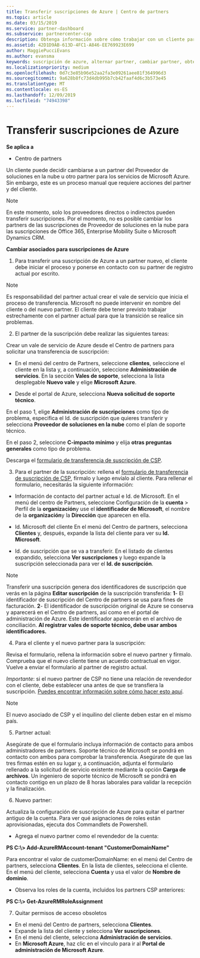 ```yaml
---
title: Transferir suscripciones de Azure | Centro de partners
ms.topic: article
ms.date: 03/15/2019
ms.service: partner-dashboard
ms.subservice: partnercenter-csp
description: Obtenga información sobre cómo trabajar con un cliente para cambiar qué asociado del programa proveedor de soluciones en la nube usará el cliente para los servicios de Azure.
ms.assetid: 42D1D9AB-613D-4FC1-A846-EE769923E699
author: MaggiePucciEvans
ms.author: evansma
keywords: suscripción de azure, alternar partner, cambiar partner, obtener nuevo partner, otro partner
ms.localizationpriority: medium
ms.openlocfilehash: 0d7c3e85b96e52aa2fa3e09261aee81f364996d3
ms.sourcegitcommit: 9a628b8fc73d4db995b7cb42faaf4d6c3b573e45
ms.translationtype: MT
ms.contentlocale: es-ES
ms.lasthandoff: 12/09/2019
ms.locfileid: "74943398"
---
```

# <a name="transfer-azure-subscriptions"></a>Transferir suscripciones de Azure 

**Se aplica a**

-  Centro de partners

Un cliente puede decidir cambiarse a un partner del Proveedor de soluciones en la nube u otro partner para los servicios de Microsoft Azure. Sin embargo, este es un proceso manual que requiere acciones del partner y del cliente.

>[!Note]  
>En este momento, solo los proveedores directos o indirectos pueden transferir suscripciones.
>Por el momento, no es posible cambiar los partners de las suscripciones de Proveedor de soluciones en la nube para las suscripciones de Office 365, Enterprise Mobility Suite o Microsoft Dynamics CRM.



**Cambiar asociados para suscripciones de Azure**

1. Para transferir una suscripción de Azure a un partner nuevo, el cliente debe iniciar el proceso y ponerse en contacto con su partner de registro actual por escrito. 
>[!Note]
>Es responsabilidad del partner actual crear el vale de servicio que inicia el proceso de transferencia. Microsoft no puede intervenir en nombre del cliente o del nuevo partner. El cliente debe tener previsto trabajar estrechamente con el partner actual para que la transición se realice sin problemas.

2. El partner de la suscripción debe realizar las siguientes tareas:

Crear un vale de servicio de Azure desde el Centro de partners para solicitar una transferencia de suscripción:
-   En el menú del centro de Partners, seleccione **clientes**, seleccione el cliente en la lista y, a continuación, seleccione **Administración de servicios**. En la sección **Vales de soporte**, selecciona la lista desplegable **Nuevo vale** y elige **Microsoft Azure**.

-   Desde el portal de Azure, selecciona **Nueva solicitud de soporte técnico**.

En el paso 1, elige **Administración de suscripciones** como tipo de problema, especifica el Id. de suscripción que quieres transferir y selecciona **Proveedor de soluciones en la nube** como el plan de soporte técnico.

En el paso 2, seleccione **C-impacto mínimo** y elija **otras preguntas generales** como tipo de problema.

Descarga el [formulario de transferencia de suscripción de CSP](https://assets.windowsphone.com/5222c408-e546-4e01-b72a-2ec7d4c43d57/CSP_Subscription_Transfer_Form_Azure_InvariantCulture_Default.zip).

3. Para el partner de la suscripción: rellena el [formulario de transferencia de suscripción de CSP](https://assets.windowsphone.com/5222c408-e546-4e01-b72a-2ec7d4c43d57/CSP_Subscription_Transfer_Form_Azure_InvariantCulture_Default.zip), fírmalo y luego envíalo al cliente. Para rellenar el formulario, necesitarás la siguiente información:

- Información de contacto del partner actual e Id. de Microsoft. En el menú del centro de Partners, seleccione Configuración de la **cuenta** &gt; Perfil de la **organización**y use el **identificador de Microsoft**, el nombre de la **organización**y la **Dirección** que aparecen en ella.

- Id. Microsoft del cliente En el menú del Centro de partners, selecciona **Clientes** y, después, expande la lista del cliente para ver su **Id. Microsoft**.

- Id. de suscripción que se va a transferir. En el listado de clientes expandido, selecciona **Ver suscripciones** y luego expande la suscripción seleccionada para ver el **Id. de suscripción**.

>[!Note]
>Transferir una suscripción genera dos identificadores de suscripción que verás en la página **Editar suscripción** de la suscripción transferida: **1**- El identificador de suscripción del Centro de partners se usa para fines de facturación. 
**2**- El identificador de suscripción original de Azure se conserva y aparecerá en el Centro de partners, así como en el portal de administración de Azure. Este identificador aparecerán en el archivo de conciliación.  **Al registrar vales de soporte técnico, debe usar ambos identificadores.**

4. Para el cliente y el nuevo partner para la suscripción:

Revisa el formulario, rellena la información sobre el nuevo partner y fírmalo. Comprueba que el nuevo cliente tiene un acuerdo contractual en vigor. Vuelve a enviar el formulario al partner de registro actual.

*Importante*: si el nuevo partner de CSP no tiene una relación de revendedor con el cliente, debe establecer una antes de que se transfiera la suscripción. [Puedes encontrar información sobre cómo hacer esto aquí](request-a-relationship-with-a-customer.md).

>[!Note]
>El nuevo asociado de CSP y el inquilino del cliente deben estar en el mismo país. 

5. Partner actual:

Asegúrate de que el formulario incluya información de contacto para ambos administradores de partners. Soporte técnico de Microsoft se pondrá en contacto con ambos para comprobar la transferencia. Asegúrate de que las tres firmas estén en su lugar y, a continuación, adjunta el formulario rellenado a la solicitud de servicio existente mediante la opción **Carga de archivos**. Un ingeniero de soporte técnico de Microsoft se pondrá en contacto contigo en un plazo de 8 horas laborales para validar la recepción y la finalización.

6. Nuevo partner:

Actualiza la configuración de suscripción de Azure para quitar el partner antiguo de la cuenta. Para ver qué asignaciones de roles están aprovisionadas, ejecuta dos Commandlets de Powershell.

-   Agrega el nuevo partner como el revendedor de la cuenta:

**PS C:\\&gt; Add-AzureRMAccount-tenant "CustomerDomainName"**

Para encontrar el valor de customerDomainName: en el menú del Centro de partners, selecciona **Clientes**. En la lista de clientes, selecciona el cliente. En el menú del cliente, selecciona **Cuenta** y usa el valor de **Nombre de dominio**.

-   Observa los roles de la cuenta, incluidos los partners CSP anteriores:

**PS C:\\&gt; Get-AzureRMRoleAssignment**

7. Quitar permisos de acceso obsoletos

-  En el menú del Centro de partners, selecciona **Clientes**. 
-  Expande la lista del cliente y selecciona **Ver suscripciones**. 
-  En el menú del cliente, selecciona **Administración de servicios**. 
-  En **Microsoft Azure**, haz clic en el vínculo para ir al **Portal de administración de Microsoft Azure**.

 

 



